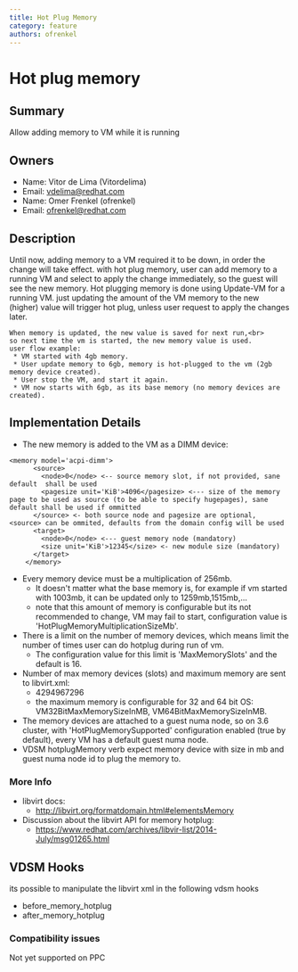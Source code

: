 ```yaml
---
title: Hot Plug Memory
category: feature
authors: ofrenkel
---
```


# Hot plug memory

## Summary

Allow adding memory to VM while it is running

## Owners

*   Name: Vitor de Lima (Vitordelima)
*   Email: <vdelima@redhat.com>
*   Name: Omer Frenkel (ofrenkel)
*   Email: <ofrenkel@redhat.com>

## Description

Until now, adding memory to a VM required it to be down, in order the change will take effect.
with hot plug memory, user can add memory to a running VM and select to apply the change immediately,
so the guest will see the new memory.
Hot plugging memory is done using Update-VM for a running VM.
just updating the amount of the VM memory to the new (higher) value will trigger hot plug,
unless user request to apply the changes later.

    When memory is updated, the new value is saved for next run,<br>
    so next time the vm is started, the new memory value is used.
    user flow example:
     * VM started with 4gb memory.
     * User update memory to 6gb, memory is hot-plugged to the vm (2gb memory device created).
     * User stop the VM, and start it again.
     * VM now starts with 6gb, as its base memory (no memory devices are created).

## Implementation Details

*   The new memory is added to the VM as a DIMM device:

<!-- -->

    <memory model='acpi-dimm'>
          <source>
            <node>0</node> <-- source memory slot, if not provided, sane default  shall be used
            <pagesize unit='KiB'>4096</pagesize> <--- size of the memory page to be used as source (to be able to specify hugepages), sane default shall be used if ommitted
          </source> <- both source node and pagesize are optional, <source> can be ommited, defaults from the domain config will be used
          <target>
            <node>0</node> <--- guest memory node (mandatory)
            <size unit='KiB'>12345</size> <- new module size (mandatory)
          </target>
        </memory>

*   Every memory device must be a multiplication of 256mb.
    -   It doesn't matter what the base memory is, for example if vm started with 1003mb, it can be updated only to 1259mb,1515mb,...
    -   note that this amount of memory is configurable but its not recommended to change, VM may fail to start, configuration value is 'HotPlugMemoryMultiplicationSizeMb'.
*   There is a limit on the number of memory devices, which means limit the number of times user can do hotplug during run of vm.
    -   The configuration value for this limit is 'MaxMemorySlots' and the default is 16.
*   Number of max memory devices (slots) and maximum memory are sent to libvirt.xml:
    -   <maxMemory slots="16">4294967296</maxMemory>
    -   the maximum memory is configurable for 32 and 64 bit OS: VM32BitMaxMemorySizeInMB, VM64BitMaxMemorySizeInMB.
*   The memory devices are attached to a guest numa node, so on 3.6 cluster, with 'HotPlugMemorySupported' configuration enabled (true by default), every VM has a default guest numa node.
*   VDSM hotplugMemory verb expect memory device with size in mb and guest numa node id to plug the memory to.

### More Info

*   libvirt docs:
    -   <http://libvirt.org/formatdomain.html#elementsMemory>
*   Discussion about the libvirt API for memory hotplug:
    -   <https://www.redhat.com/archives/libvir-list/2014-July/msg01265.html>

## VDSM Hooks

its possible to manipulate the libvirt xml in the following vdsm hooks

*   before_memory_hotplug
*   after_memory_hotplug

### Compatibility issues

Not yet supported on PPC

